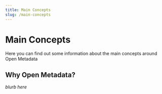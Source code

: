 ```yaml
---
title: Main Concepts
slug: /main-concepts
---
```


# Main Concepts

Here you can find out some information about the main concepts around Open Metadata 

## Why Open Metadata? 

_blurb here_
